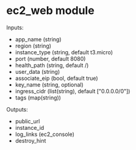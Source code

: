 # ec2_web module

Inputs:
- app_name (string)
- region (string)
- instance_type (string, default t3.micro)
- port (number, default 8080)
- health_path (string, default /)
- user_data (string)
- associate_eip (bool, default true)
- key_name (string, optional)
- ingress_cidr (list(string), default ["0.0.0.0/0"]) 
- tags (map(string))

Outputs:
- public_url
- instance_id
- log_links (ec2_console)
- destroy_hint
